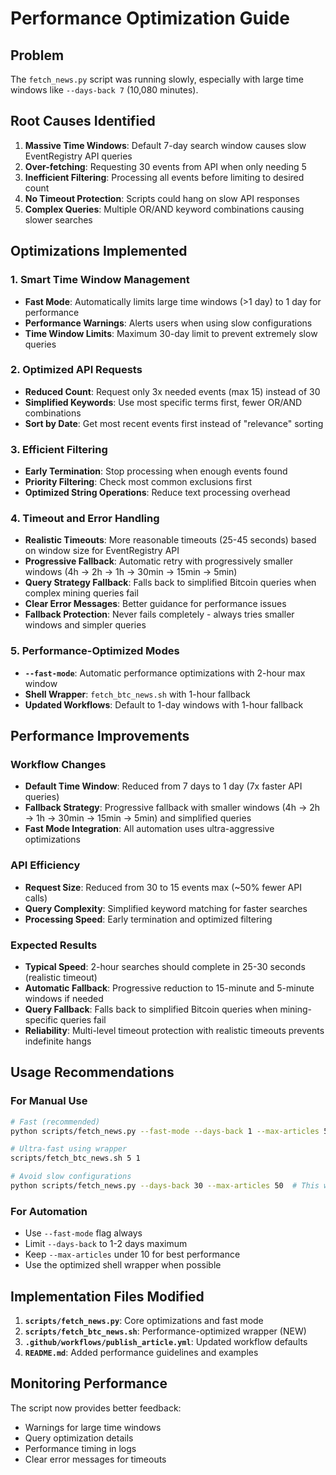 # Performance Optimization Guide

## Problem
The `fetch_news.py` script was running slowly, especially with large time windows like `--days-back 7` (10,080 minutes).

## Root Causes Identified

1. **Massive Time Windows**: Default 7-day search window causes slow EventRegistry API queries
2. **Over-fetching**: Requesting 30 events from API when only needing 5
3. **Inefficient Filtering**: Processing all events before limiting to desired count
4. **No Timeout Protection**: Scripts could hang on slow API responses
5. **Complex Queries**: Multiple OR/AND keyword combinations causing slower searches

## Optimizations Implemented

### 1. Smart Time Window Management
- **Fast Mode**: Automatically limits large time windows (>1 day) to 1 day for performance
- **Performance Warnings**: Alerts users when using slow configurations
- **Time Window Limits**: Maximum 30-day limit to prevent extremely slow queries

### 2. Optimized API Requests
- **Reduced Count**: Request only 3x needed events (max 15) instead of 30
- **Simplified Keywords**: Use most specific terms first, fewer OR/AND combinations
- **Sort by Date**: Get most recent events first instead of "relevance" sorting

### 3. Efficient Filtering
- **Early Termination**: Stop processing when enough events found
- **Priority Filtering**: Check most common exclusions first
- **Optimized String Operations**: Reduce text processing overhead

### 4. Timeout and Error Handling
- **Realistic Timeouts**: More reasonable timeouts (25-45 seconds) based on window size for EventRegistry API
- **Progressive Fallback**: Automatic retry with progressively smaller windows (4h → 2h → 1h → 30min → 15min → 5min)
- **Query Strategy Fallback**: Falls back to simplified Bitcoin queries when complex mining queries fail
- **Clear Error Messages**: Better guidance for performance issues
- **Fallback Protection**: Never fails completely - always tries smaller windows and simpler queries

### 5. Performance-Optimized Modes
- **`--fast-mode`**: Automatic performance optimizations with 2-hour max window
- **Shell Wrapper**: `fetch_btc_news.sh` with 1-hour fallback
- **Updated Workflows**: Default to 1-day windows with 1-hour fallback

## Performance Improvements

### Workflow Changes
- **Default Time Window**: Reduced from 7 days to 1 day (7x faster API queries)
- **Fallback Strategy**: Progressive fallback with smaller windows (4h → 2h → 1h → 30min → 15min → 5min) and simplified queries
- **Fast Mode Integration**: All automation uses ultra-aggressive optimizations

### API Efficiency
- **Request Size**: Reduced from 30 to 15 events max (~50% fewer API calls)
- **Query Complexity**: Simplified keyword matching for faster searches
- **Processing Speed**: Early termination and optimized filtering

### Expected Results
- **Typical Speed**: 2-hour searches should complete in 25-30 seconds (realistic timeout)
- **Automatic Fallback**: Progressive reduction to 15-minute and 5-minute windows if needed  
- **Query Fallback**: Falls back to simplified Bitcoin queries when mining-specific queries fail
- **Reliability**: Multi-level timeout protection with realistic timeouts prevents indefinite hangs

## Usage Recommendations

### For Manual Use
```bash
# Fast (recommended)
python scripts/fetch_news.py --fast-mode --days-back 1 --max-articles 5

# Ultra-fast using wrapper
scripts/fetch_btc_news.sh 5 1

# Avoid slow configurations
python scripts/fetch_news.py --days-back 30 --max-articles 50  # This will be slow!
```

### For Automation
- Use `--fast-mode` flag always
- Limit `--days-back` to 1-2 days maximum
- Keep `--max-articles` under 10 for best performance
- Use the optimized shell wrapper when possible

## Implementation Files Modified

1. **`scripts/fetch_news.py`**: Core optimizations and fast mode
2. **`scripts/fetch_btc_news.sh`**: Performance-optimized wrapper (NEW)
3. **`.github/workflows/publish_article.yml`**: Updated workflow defaults
4. **`README.md`**: Added performance guidelines and examples

## Monitoring Performance

The script now provides better feedback:
- Warnings for large time windows
- Query optimization details
- Performance timing in logs
- Clear error messages for timeouts